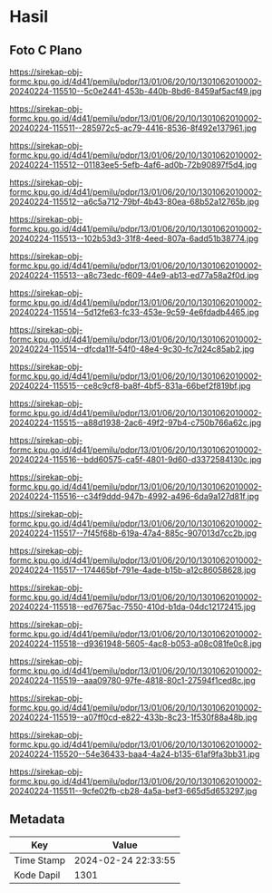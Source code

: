 # Hasil

## Foto C Plano

https://sirekap-obj-formc.kpu.go.id/4d41/pemilu/pdpr/13/01/06/20/10/1301062010002-20240224-115510--5c0e2441-453b-440b-8bd6-8459af5acf49.jpg

https://sirekap-obj-formc.kpu.go.id/4d41/pemilu/pdpr/13/01/06/20/10/1301062010002-20240224-115511--285972c5-ac79-4416-8536-8f492e137961.jpg

https://sirekap-obj-formc.kpu.go.id/4d41/pemilu/pdpr/13/01/06/20/10/1301062010002-20240224-115512--01183ee5-5efb-4af6-ad0b-72b90897f5d4.jpg

https://sirekap-obj-formc.kpu.go.id/4d41/pemilu/pdpr/13/01/06/20/10/1301062010002-20240224-115512--a6c5a712-79bf-4b43-80ea-68b52a12765b.jpg

https://sirekap-obj-formc.kpu.go.id/4d41/pemilu/pdpr/13/01/06/20/10/1301062010002-20240224-115513--102b53d3-31f8-4eed-807a-6add51b38774.jpg

https://sirekap-obj-formc.kpu.go.id/4d41/pemilu/pdpr/13/01/06/20/10/1301062010002-20240224-115513--a8c73edc-f609-44e9-ab13-ed77a58a2f0d.jpg

https://sirekap-obj-formc.kpu.go.id/4d41/pemilu/pdpr/13/01/06/20/10/1301062010002-20240224-115514--5d12fe63-fc33-453e-9c59-4e6fdadb4465.jpg

https://sirekap-obj-formc.kpu.go.id/4d41/pemilu/pdpr/13/01/06/20/10/1301062010002-20240224-115514--dfcda11f-54f0-48e4-9c30-fc7d24c85ab2.jpg

https://sirekap-obj-formc.kpu.go.id/4d41/pemilu/pdpr/13/01/06/20/10/1301062010002-20240224-115515--ce8c9cf8-ba8f-4bf5-831a-66bef2f819bf.jpg

https://sirekap-obj-formc.kpu.go.id/4d41/pemilu/pdpr/13/01/06/20/10/1301062010002-20240224-115515--a88d1938-2ac6-49f2-97b4-c750b766a62c.jpg

https://sirekap-obj-formc.kpu.go.id/4d41/pemilu/pdpr/13/01/06/20/10/1301062010002-20240224-115516--bdd60575-ca5f-4801-9d60-d3372584130c.jpg

https://sirekap-obj-formc.kpu.go.id/4d41/pemilu/pdpr/13/01/06/20/10/1301062010002-20240224-115516--c34f9ddd-947b-4992-a496-6da9a127d81f.jpg

https://sirekap-obj-formc.kpu.go.id/4d41/pemilu/pdpr/13/01/06/20/10/1301062010002-20240224-115517--7f45f68b-619a-47a4-885c-907013d7cc2b.jpg

https://sirekap-obj-formc.kpu.go.id/4d41/pemilu/pdpr/13/01/06/20/10/1301062010002-20240224-115517--174465bf-791e-4ade-b15b-a12c86058628.jpg

https://sirekap-obj-formc.kpu.go.id/4d41/pemilu/pdpr/13/01/06/20/10/1301062010002-20240224-115518--ed7675ac-7550-410d-b1da-04dc12172415.jpg

https://sirekap-obj-formc.kpu.go.id/4d41/pemilu/pdpr/13/01/06/20/10/1301062010002-20240224-115518--d9361948-5605-4ac8-b053-a08c081fe0c8.jpg

https://sirekap-obj-formc.kpu.go.id/4d41/pemilu/pdpr/13/01/06/20/10/1301062010002-20240224-115519--aaa09780-97fe-4818-80c1-27594f1ced8c.jpg

https://sirekap-obj-formc.kpu.go.id/4d41/pemilu/pdpr/13/01/06/20/10/1301062010002-20240224-115519--a07ff0cd-e822-433b-8c23-1f530f88a48b.jpg

https://sirekap-obj-formc.kpu.go.id/4d41/pemilu/pdpr/13/01/06/20/10/1301062010002-20240224-115520--54e36433-baa4-4a24-b135-61af9fa3bb31.jpg

https://sirekap-obj-formc.kpu.go.id/4d41/pemilu/pdpr/13/01/06/20/10/1301062010002-20240224-115511--9cfe02fb-cb28-4a5a-bef3-665d5d653297.jpg


## Metadata

| Key        | Value               |
| ---------- | ------------------- |
| Time Stamp | 2024-02-24 22:33:55 |
| Kode Dapil | 1301                |



